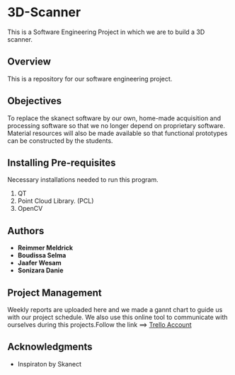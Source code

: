 # 3D-Scanner
This is a Software Engineering Project in which we are to build a 3D scanner. 

## Overview
This is a repository for our software engineering project.

## Obejectives
To replace the skanect software by our
own, home-made acquisition and processing software so that we no longer
depend on proprietary software. Material resources will also be made
available so that functional prototypes can be constructed by the students.

## Installing Pre-requisites
Necessary installations  needed to run this program.
1. QT
2. Point Cloud Library. (PCL)
3. OpenCV


## Authors
* **Reimmer Meldrick** 
* **Boudissa Selma** 
* **Jaafer Wesam** 
* **Sonizara Danie**

## Project Management
Weekly reports are uploaded here and we made a gannt chart to guide us with our project schedule.
We also use this online tool to communicate with ourselves during this projects.Follow the link ==> [Trello Account](https://trello.com/b/MaBdGQ7p/software-engineering)

## Acknowledgments
* Inspiraton by Skanect
